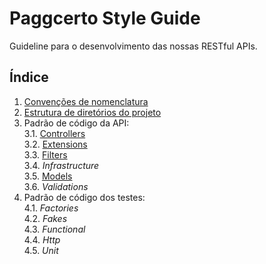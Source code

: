 # Paggcerto Style Guide
Guideline para o desenvolvimento das nossas RESTful APIs.

## Índice
1. [Convenções de nomenclatura](https://github.com/paggcerto-sa/styleguide/blob/master/naming-convention.md)
2. [Estrutura de diretórios do projeto](https://github.com/paggcerto-sa/styleguide/blob/master/project-structure.md)
3. Padrão de código da API:  
  3.1. [Controllers](https://github.com/paggcerto-sa/styleguide/blob/master/api/controllers.md)  
  3.2. [Extensions](https://github.com/paggcerto-sa/styleguide/blob/master/api/extensions.md)  
  3.3. [Filters](https://github.com/paggcerto-sa/styleguide/blob/master/api/filter.md)  
  3.4. _Infrastructure_  
  3.5. [Models](https://github.com/paggcerto-sa/styleguide/blob/master/api/models.md)  
  3.6. _Validations_ 
4. Padrão de código dos testes:  
  4.1. _Factories_  
  4.2. _Fakes_  
  4.3. _Functional_  
  4.4. _Http_  
  4.5. _Unit_  
